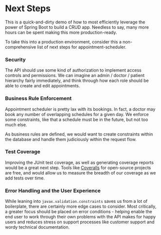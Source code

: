 # Next Steps
This is a quick-and-dirty demo of how to most efficiently leverage the power of Spring Boot to build a CRUD app.
Needless to say, many more hours can be spent making this more production-ready.

To take this into a production environment, consider this a non-comprehensive list of next steps for appointment-scheduler.

### Security
The API should use some kind of authorization to implement access controls and permissions.
We can imagine an admin / doctor / patient hierarchy fairly immediately, and think through
how each role should be able to create and edit appointments.

### Business Rule Enforcement
Appointment scheduler is pretty lax with its bookings. In fact, a doctor may book any number of overlapping schedules for a given day.
We enforce some constraints, like that a schedule must be in the future, but not too much else.

As business rules are defined, we would want to create constraints within the database and handle them judiciously within the request flow.

### Test Coverage
Improving the JUnit test coverage, as well as generating coverage reports would be a great next step.
Tools like [Coveralls](https://coveralls.io/) for open-source projects are free, and would allow us to measure the breadth of our coverage as we add tests over time.

### Error Handling and the User Experience
While leaning into `javax.validation.constraints` saves us from a lot of boilerplate, there are certainly more edge cases to consider.
Most critically, a greater focus should be placed on error conditions - helping enable the end user to work through their own problems with the API 
makes for happy users and reduces stress on support processes like customer support and wordy technical documentation.